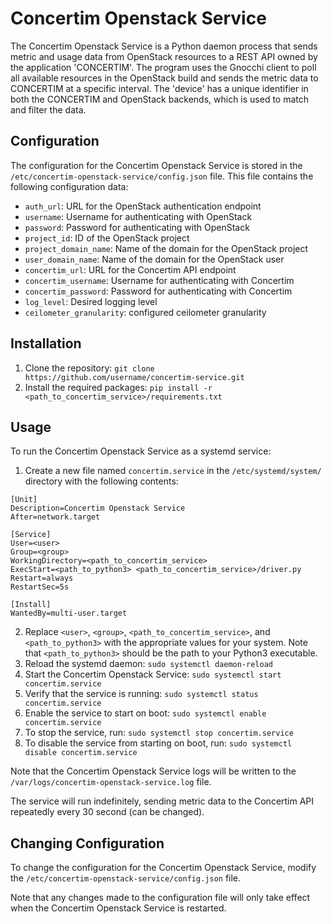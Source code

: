 # Concertim Openstack Service

The Concertim Openstack Service is a Python daemon process that sends metric and usage data from OpenStack resources to a REST API owned by the application 'CONCERTIM'. The program uses the Gnocchi client to poll all available resources in the OpenStack build and sends the metric data to CONCERTIM at a specific interval. The 'device' has a unique identifier in both the CONCERTIM and OpenStack backends, which is used to match and filter the data.

## Configuration

The configuration for the Concertim Openstack Service is stored in the `/etc/concertim-openstack-service/config.json` file. This file contains the following configuration data:

- `auth_url`: URL for the OpenStack authentication endpoint
- `username`: Username for authenticating with OpenStack
- `password`: Password for authenticating with OpenStack
- `project_id`: ID of the OpenStack project
- `project_domain_name`: Name of the domain for the OpenStack project
- `user_domain_name`: Name of the domain for the OpenStack user
- `concertim_url`: URL for the Concertim API endpoint
- `concertim_username`: Username for authenticating with Concertim
- `concertim_password`: Password for authenticating with Concertim
- `log_level`: Desired logging level
- `ceilometer_granularity`: configured ceilometer granularity

## Installation

1. Clone the repository: `git clone https://github.com/username/concertim-service.git`
2. Install the required packages: `pip install -r <path_to_concertim_service>/requirements.txt`

## Usage

To run the Concertim Openstack Service as a systemd service:

1. Create a new file named `concertim.service` in the `/etc/systemd/system/` directory with the following contents:

```
[Unit]
Description=Concertim Openstack Service
After=network.target

[Service]
User=<user>
Group=<group>
WorkingDirectory=<path_to_concertim_service>
ExecStart=<path_to_python3> <path_to_concertim_service>/driver.py
Restart=always
RestartSec=5s

[Install]
WantedBy=multi-user.target
```

2. Replace `<user>`, `<group>`, `<path_to_concertim_service>`, and `<path_to_python3>` with the appropriate values for your system. Note that `<path_to_python3>` should be the path to your Python3 executable.
3. Reload the systemd daemon: `sudo systemctl daemon-reload`
4. Start the Concertim Openstack Service: `sudo systemctl start concertim.service`
5. Verify that the service is running: `sudo systemctl status concertim.service`
6. Enable the service to start on boot: `sudo systemctl enable concertim.service`
7. To stop the service, run: `sudo systemctl stop concertim.service`
8. To disable the service from starting on boot, run: `sudo systemctl disable concertim.service`

Note that the Concertim Openstack Service logs will be written to the `/var/logs/concertim-openstack-service.log` file.

The service will run indefinitely, sending metric data to the Concertim API repeatedly every 30 second (can be changed).

## Changing Configuration

To change the configuration for the Concertim Openstack Service, modify the `/etc/concertim-openstack-service/config.json` file. 

Note that any changes made to the configuration file will only take effect when the Concertim Openstack Service is restarted.